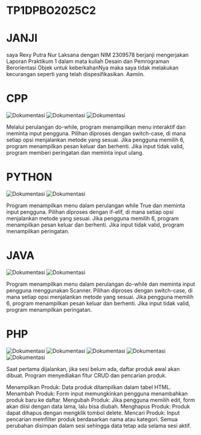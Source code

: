 # TP1DPBO2025C2
# JANJI
saya Rexy Putra Nur Laksana dengan NIM 2309578 berjanji mengerjakan Laporan Praktikum 1 dalam mata kuliah Desain dan Pemrograman Berorientasi Objek untuk keberkahanNya maka saya tidak melakukan kecurangan seperti yang telah dispesifikasikan. Aamiin.

# CPP
![Dokumentasi](cpp/dokumentasi/LATMOD_SS_1.png)
![Dokumentasi](cpp/dokumentasi/LATMOD_SS_2.png)
![Dokumentasi](cpp/dokumentasi/LATMOD_SS_3.png)

Melalui perulangan do-while, program menampilkan menu interaktif dan meminta input pengguna. Pilihan diproses dengan switch-case, di mana setiap opsi menjalankan metode yang sesuai. Jika pengguna memilih 6, program menampilkan pesan keluar dan berhenti. Jika input tidak valid, program memberi peringatan dan meminta input ulang.

# PYTHON
![Dokumentasi](PYTHON/dokumentasi/py1.png)
![Dokumentasi](PYTHON/dokumentasi/py2.png)

Program menampilkan menu dalam perulangan while True dan meminta input pengguna. Pilihan diproses dengan if-elif, di mana setiap opsi menjalankan metode yang sesuai. Jika pengguna memilih 6, program menampilkan pesan keluar dan berhenti. Jika input tidak valid, program menampilkan peringatan.

# JAVA
![Dokumentasi](JAVA/dokumentasi/java1.png)
![Dokumentasi](JAVA/dokumentasi/java2.png)

Program menampilkan menu dalam perulangan do-while dan meminta input pengguna menggunakan Scanner. Pilihan diproses dengan switch-case, di mana setiap opsi menjalankan metode yang sesuai. Jika pengguna memilih 6, program menampilkan pesan keluar dan berhenti. Jika input tidak valid, program menampilkan peringatan.

# PHP
![Dokumentasi](PHP/dokumentasi/php1.png)
![Dokumentasi](PHP/dokumentasi/php2.png)
![Dokumentasi](PHP/dokumentasi/php3.png)
![Dokumentasi](PHP/dokumentasi/php4.png)
![Dokumentasi](PHP/dokumentasi/php5.png)

Saat pertama dijalankan, jika sesi belum ada, daftar produk awal akan dibuat. Program menyediakan fitur CRUD dan pencarian produk.

Menampilkan Produk: Data produk ditampilkan dalam tabel HTML.
Menambah Produk: Form input memungkinkan pengguna menambahkan produk baru ke daftar.
Mengubah Produk: Jika pengguna memilih edit, form akan diisi dengan data lama, lalu bisa diubah.
Menghapus Produk: Produk dapat dihapus dengan mengklik tombol delete.
Mencari Produk: Input pencarian memfilter produk berdasarkan nama atau kategori.
Semua perubahan disimpan dalam sesi sehingga data tetap ada selama sesi aktif.
